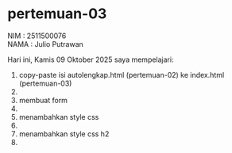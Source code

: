 # pertemuan-03

NIM : 2511500076<br>
NAMA : Julio Putrawan<br>

Hari ini, Kamis 09 Oktober 2025 saya mempelajari:
<ol>
<li>copy-paste isi autolengkap.html (pertemuan-02) ke index.html (pertemuan-03)<li>
<li>membuat form<li>
<li>menambahkan style css<li>
<li>menambahkan style css h2<li>
<ol>

